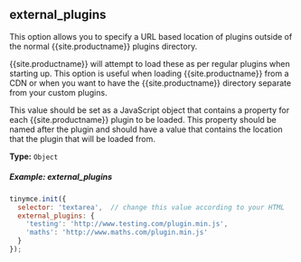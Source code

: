 ## external_plugins

This option allows you to specify a URL based location of plugins outside of the normal {{site.productname}} plugins directory.

{{site.productname}} will attempt to load these as per regular plugins when starting up. This option is useful when loading {{site.productname}} from a CDN or when you want to have the {{site.productname}} directory separate from your custom plugins.

This value should be set as a JavaScript object that contains a property for each {{site.productname}} plugin to be loaded. This property should be named after the plugin and should have a value that contains the location that the plugin that will be loaded from.

**Type:** `Object`

##### Example: external_plugins

```js
tinymce.init({
  selector: 'textarea',  // change this value according to your HTML
  external_plugins: {
    'testing': 'http://www.testing.com/plugin.min.js',
    'maths': 'http://www.maths.com/plugin.min.js'
  }
});
```

